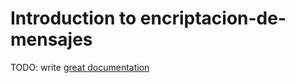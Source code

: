 # Introduction to encriptacion-de-mensajes

TODO: write [great documentation](http://jacobian.org/writing/what-to-write/)
